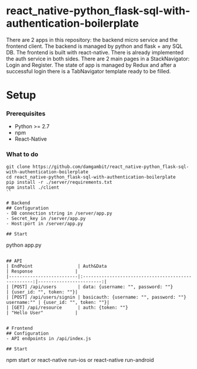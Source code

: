 # react_native-python_flask-sql-with-authentication-boilerplate
There are 2 apps in this repository: the backend micro service and the frontend client. The backend is managed by python and flask + any SQL DB. The frontend is built with react-native. There is already implemented the auth service in both sides. 
There are 2 main pages in a StackNavigator: Login and Register. The state of app is managed by Redux and after a successful login there is a TabNavigator template ready to be filled.

# Setup
### Prerequisites
- Python >= 2.7
- npm
- React-Native

### What to do
```
git clone https://github.com/damgambit/react_native-python_flask-sql-with-authentication-boilerplate
cd react_native-python_flask-sql-with-authentication-boilerplate
pip install -r ./server/requirements.txt
npm install ./client
``

# Backend
## Configuration
- DB connection string in /server/app.py
- Secret_key in /server/app.py
- Host:port in /server/app.py

## Start
```
python app.py
```

## API
| EndPoint                 | Auth&Data                                           | Response                |
|--------------------------|:---------------------------------------------------:|------------------------:|
| [POST] /api/users        | data: {username: "", password: ""}                  | {user_id: "", token: ""}|
| [POST] /api/users/signin | basicauth: {username: "", password: ""} username:"" | {user_id: "", token: ""}|
| [GET] /api/resource      | auth: {token: ""}								     | "Hello User"            |


# Frontend
## Configuration
- API endpoints in /api/index.js

## Start
```
npm start
or
react-native run-ios
or
react-native run-android
```


